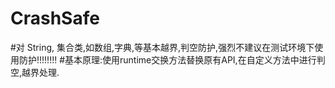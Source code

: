 # CrashSafe

#对 String, 集合类,如数组,字典,等基本越界,判空防护,强烈不建议在测试环境下使用防护!!!!!!!!
#基本原理:使用runtime交换方法替换原有API,在自定义方法中进行判空,越界处理.
